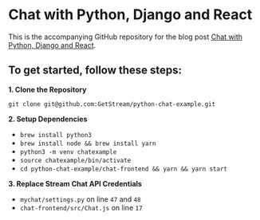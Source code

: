# Chat with Python, Django and React

This is the accompanying GitHub repository for the blog post [Chat with Python, Django and React](https://getstream.io/blog).

## To get started, follow these steps:

**1. Clone the Repository**

`git clone git@github.com:GetStream/python-chat-example.git`

**2. Setup Dependencies**

- `brew install python3`
- `brew install node && brew install yarn`
- `python3 -m venv chatexample`
- `source chatexample/bin/activate`
- `cd python-chat-example/chat-frontend && yarn && yarn start`

**3. Replace Stream Chat API Credentials**

- `mychat/settings.py` on line `47` and `48`
- `chat-frontend/src/Chat.js` on line `17`

